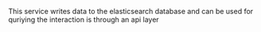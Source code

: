 This service writes data to the elasticsearch database and can be used for quriying the interaction is through an api layer
